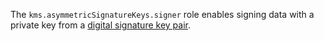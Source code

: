 The `kms.asymmetricSignatureKeys.signer` role enables signing data with a private key from a [digital signature key pair](../../../kms/concepts/asymmetric-signature-key.md).

